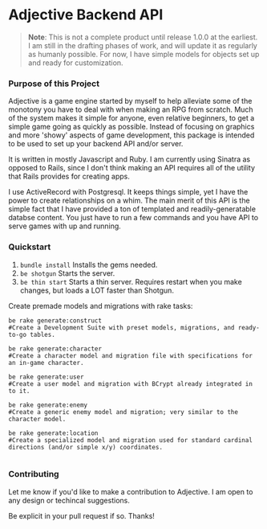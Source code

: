 # Adjective Backend API 

> **Note**: This is not a complete product until release 1.0.0 at the earliest. I am still in the drafting phases of work, and will update it as regularly as humanly possible. For now, I have simple models for objects set up and ready for customization. 

### Purpose of this Project

Adjective is a game engine started by myself to help alleviate some of the monotony you have to deal with when making an RPG from scratch. Much of the system makes it simple for anyone, even relative beginners, to get a simple game going as quickly as possible. Instead of focusing on graphics and more 'showy' aspects of game development, this package is intended to be used to set up your backend API and/or server. 

It is written in mostly Javascript and Ruby. I am currently using Sinatra as opposed to Rails, since I don't think making an API requires all of the utility that Rails provides for creating apps. 

I use ActiveRecord with Postgresql. It keeps things simple, yet I have the power to create relationships on a whim. 
The main merit of this API is the simple fact that I have provided a ton of templated and readily-generatable databse content. You just have to run a few commands and you have API to serve games with up and running. 

### Quickstart

1.  `bundle install` Installs the gems needed. 
2.  `be shotgun` Starts the server.
3.  `be thin start` Starts a thin server. Requires restart when you make changes, but loads a LOT faster than Shotgun. 

Create premade models and migrations with rake tasks:

```
be rake generate:construct 
#Create a Development Suite with preset models, migrations, and ready-to-go tables. 

be rake generate:character 
#Create a character model and migration file with specifications for an in-game character. 

be rake generate:user 
#Create a user model and migration with BCrypt already integrated in to it. 

be rake generate:enemy 
#Create a generic enemy model and migration; very similar to the character model.

be rake generate:location 
#Create a specialized model and migration used for standard cardinal directions (and/or simple x/y) coordinates.


```

### Contributing

Let me know if you'd like to make a contribution to Adjective. I am open to any design or techincal suggestions. 

Be explicit in your pull request if so. Thanks!
